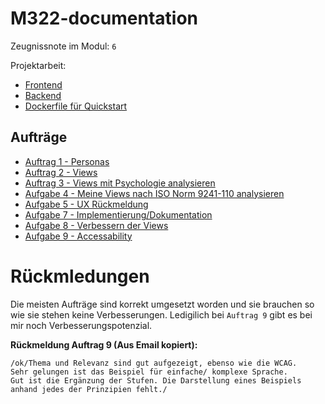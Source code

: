# M322-documentation

Zeugnissnote im Modul: `6`

Projektarbeit:
- [Frontend](https://github.com/bbzblit/m322-frontend)
- [Backend](https://github.com/bbzblit/m322-backend)
- [Dockerfile für Quickstart](https://github.com/bbzblit/m322-quickstart)

## Aufträge
- [Auftrag 1 - Personas](./src/task-1.md)
- [Auftrag 2 - Views](./src/task-2.md)
- [Auftrag 3 - Views mit Psychologie analysieren](./src/task-3.md)
- [Aufgabe 4 - Meine Views nach ISO Norm 9241-110 analysieren](./src/task-4.md)
- [Aufgabe 5 - UX Rückmeldung](./src/task-5.md)
- [Aufgabe 7 - Implementierung/Dokumentation](./src/task-7.md)
- [Aufgabe 8 - Verbessern der Views](./src/task-8.md)
- [Aufgabe 9 -  Accessability](./src/task-9.md)


# Rückmledungen

Die meisten Aufträge sind korrekt umgesetzt worden und sie brauchen so wie sie stehen keine Verbesserungen. Ledigilich bei `Auftrag 9` gibt es bei mir noch Verbesserungspotenzial. 

**Rückmeldung Auftrag 9 (Aus Email kopiert):**
```
/ok/Thema und Relevanz sind gut aufgezeigt, ebenso wie die WCAG. 
Sehr gelungen ist das Beispiel für einfache/ komplexe Sprache. 
Gut ist die Ergänzung der Stufen. Die Darstellung eines Beispiels anhand jedes der Prinzipien fehlt./
```

